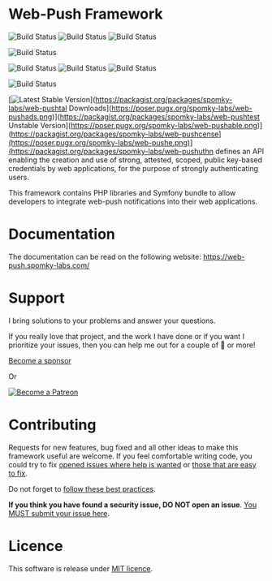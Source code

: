 Web-Push Framework
==================

![Build Status](https://github.com/spomky-labs/web-push/Coding%20Standards/badge.svg)
![Build Status](https://github.com/spomky-labs/web-push/Static%20Analyze/badge.svg)
![Build Status](https://github.com/spomky-labs/web-push/Security/badge.svg)

![Build Status](https://github.com/spomky-labs/web-push/Backwards%20compatibility%20verification/badge.svg)

![Build Status](https://github.com/spomky-labs/web-push/Unit%20Tests/badge.svg)
![Build Status](https://github.com/spomky-labs/web-push/Functional%20Tests/badge.svg)
![Build Status](https://github.com/spomky-labs/web-push/Lowest%20versions%20tests/badge.svg)

![Build Status](https://github.com/spomky-labs/web-push/Mutation%20Testing/badge.svg)

[![Latest Stable Version](https://poser.pugx.org/spomky-labs/web-push.png)](https://packagist.org/packages/spomky-labs/web-pushtal Downloads](https://poser.pugx.org/spomky-labs/web-pushads.png)](https://packagist.org/packages/spomky-labs/web-pushtest Unstable Version](https://poser.pugx.org/spomky-labs/web-pushable.png)](https://packagist.org/packages/spomky-labs/web-pushcense](https://poser.pugx.org/spomky-labs/web-pushe.png)](https://packagist.org/packages/spomky-labs/web-pushuthn defines an API enabling the creation and use of strong, attested, scoped, public key-based credentials by web applications, for the purpose of strongly authenticating users.

This framework contains PHP libraries and Symfony bundle to allow developers to integrate web-push notifications into their web applications.

# Documentation

The documentation can be read on the following website: https://web-push.spomky-labs.com/

# Support

I bring solutions to your problems and answer your questions.

If you really love that project, and the work I have done or if you want I prioritize your issues, then you can help me out for a couple of :beers: or more!

[Become a sponsor](https://github.com/sponsors/Spomky)

Or

[![Become a Patreon](https://c5.patreon.com/external/logo/become_a_patron_button.png)](https://www.patreon.com/FlorentMorselli)

# Contributing

Requests for new features, bug fixed and all other ideas to make this framework useful are welcome.
If you feel comfortable writing code, you could try to fix [opened issues where help is wanted](https://github.com/spomky-labs/web-push?q=label%3A%22help+wanted%22) or [those that are easy to fix](https://github.com/spomky-labs/web-push/easy-pick).

Do not forget to [follow these best practices](.github/CONTRIBUTING.md).

**If you think you have found a security issue, DO NOT open an issue**. [You MUST submit your issue here](https://gitter.im/Spomky/).

# Licence

This software is release under [MIT licence](LICENSE).
